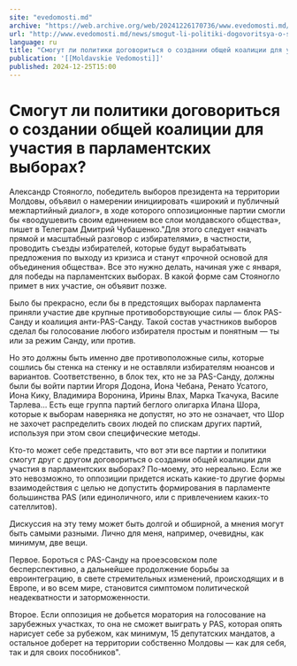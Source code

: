 ```yaml
---
site: "evedomosti.md"
archive: "https://web.archive.org/web/20241226170736/www.evedomosti.md/news/smogut-li-politiki-dogovoritsya-o-sozdanii-obshej-koalicii-d"
url: "http://www.evedomosti.md/news/smogut-li-politiki-dogovoritsya-o-sozdanii-obshej-koalicii-d"
language: ru
title: "Смогут ли политики договориться о создании общей коалиции для участия в парламентских выборах?"
publication: '[[Moldavskie Vedomosti]]'
published: 2024-12-25T15:00
---
```


# Смогут ли политики договориться о создании общей коалиции для участия в парламентских выборах?

Александр Стояногло, победитель выборов президента на территории Молдовы, объявил о намерении инициировать «широкий и публичный межпартийный диалог», в ходе которого оппозиционные партии смогли бы «воодушевить своим единением все слои молдавского общества», пишет в Телеграм Дмитрий Чубашенко."Для этого следует «начать прямой и масштабный разговор с избирателями», в частности, проводить съезды избирателей, которые будут вырабатывать предложения по выходу из кризиса и станут «прочной основой для объединения общества». Все это нужно делать, начиная уже с января, для победы на парламентских выборах. В какой форме сам Стояногло примет в них участие, он объявит позже.

Было бы прекрасно, если бы в предстоящих выборах парламента приняли участие две крупные противоборствующие силы — блок PAS-Санду и коалиция анти-PAS-Санду. Такой состав участников выборов сделал бы голосование любого избирателя простым и понятным — ты или за режим Санду, или против.

Но это должны быть именно две противоположные силы, которые сошлись бы стенка на стенку и не оставляли избирателям нюансов и вариантов. Соответственно, в блок тех, кто не за PAS-Санду, должны были бы войти партии Игоря Додона, Иона Чебана, Ренато Усатого, Иона Кику, Владимира Воронина, Ирины Влах, Марка Ткачука, Василе Тарлева... Есть еще группа партий беглого олигарха Илана Шора, которые к выборам наверняка не допустят, но это не означает, что Шор не захочет распределить своих людей по спискам других партий, используя при этом свои специфические методы.

Кто-то может себе представить, что вот эти все партии и политики смогут друг с другом договориться о создании общей коалиции для участия в парламентских выборах? По-моему, это нереально. Если же это невозможно, то оппозиции придется искать какие-то другие формы взаимодействия с целью не допустить формирования в парламенте большинства PAS (или единоличного, или с привлечением каких-то сателлитов).

Дискуссия на эту тему может быть долгой и обширной, а мнения могут быть самыми разными. Лично для меня, например, очевидны, как минимум, две вещи.

Первое. Бороться с PAS-Санду на проеэсовском поле бесперспективно, а дальнейшее продолжение борьбы за евроинтеграцию, в свете стремительных изменений, происходящих и в Европе, и во всем мире, становится симптомом политической неадекватности и заторможенности.

Второе. Если оппозиция не добьется моратория на голосование на зарубежных участках, то она не сможет выиграть у PAS, которая опять нарисует себе за рубежом, как минимум, 15 депутатских мандатов, а остальное доберет на территории собственно Молдовы — как для себя, так и для своих пособников".